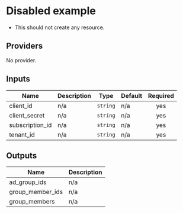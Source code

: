 # Disabled example

- This should not create any resource.

<!-- BEGINNING OF PRE-COMMIT-TERRAFORM DOCS HOOK -->
## Providers

No provider.

## Inputs

| Name | Description | Type | Default | Required |
|------|-------------|------|---------|:-----:|
| client\_id | n/a | `string` | n/a | yes |
| client\_secret | n/a | `string` | n/a | yes |
| subscription\_id | n/a | `string` | n/a | yes |
| tenant\_id | n/a | `string` | n/a | yes |

## Outputs

| Name | Description |
|------|-------------|
| ad\_group\_ids | n/a |
| group\_member\_ids | n/a |
| group\_members | n/a |

<!-- END OF PRE-COMMIT-TERRAFORM DOCS HOOK -->
